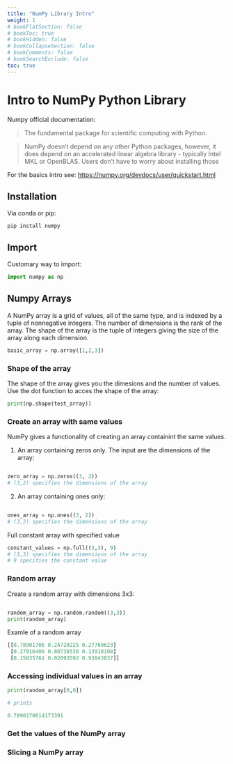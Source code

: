 ```yaml
---
title: "NumPy Library Intro"
weight: 1
# bookFlatSection: false
# bookToc: true
# bookHidden: false
# bookCollapseSection: false
# bookComments: false
# bookSearchExclude: false
toc: true
---
```




# Intro to  NumPy Python Library

Numpy official documentation: 

> The fundamental package for scientific computing with Python.

> NumPy doesn’t depend on any other Python packages, however, it does depend on an accelerated linear algebra library - typically Intel MKL or OpenBLAS. Users don’t have to worry  about installing those 

For the basics intro see: https://numpy.org/devdocs/user/quickstart.html

## Installation 

Via conda or pip: 

```
pip install numpy
```

## Import

Customary way to import: 

```python
import numpy as np
```

## Numpy Arrays


A NumPy array is a grid of values, all of the same type, and is indexed by a tuple of nonnegative integers.
The number of dimensions is the rank of the array.
The shape of the array is the tuple of integers giving the size of the array along each dimension.

```python
basic_array = np.array([1,2,3])
```

### Shape of the array

The shape of the array gives you the dimesions and the number of values. 
Use the dot function to acces the shape of the array:

```python
print(np.shape(test_array))

```

### Create an array with same values

NumPy gives a functionality of creating an array containint the same values.

1. An array containing zeros only. The input are the dimensions of the array: 

```python

zero_array = np.zeros((3, 2))
# (3,2) specifies the dimensions of the array

```

2. An array containing ones only: 

```python

ones_array = np.ones((3, 2))
# (3,2) specifies the dimensions of the array

```
Full constant array with specified value

```python
constant_values = np.full((3,3), 9)
# (3,3) specifies the dimensions of the array
# 9 specifies the constant value

```


### Random array 

Create a random array with dimensions 3x3: 

```python

random_array = np.random.random((3,3))
print(random_array)

```

Examle of a random array 

```python
[[0.78901706 0.24720225 0.27769623]
 [0.27916406 0.80738536 0.13918108]
 [0.15035761 0.02093592 0.93843837]]
```

### Accessing individual values in an array

```python
print(random_array[0,0])

# prints

0.7890170614173391

```


### Get the values of the NumPy array



### Slicing a NumPy array





